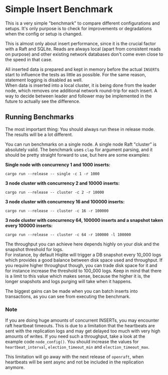 # Simple Insert Benchmark

This is a very simple "benchmark" to compare different configurations and setups. It's only purpose is to check for
improvements or degradations when the config or setup is changed.

This is almost only about insert performance, since it is the crucial factor with a Raft and SQLite. Reads are always
local (apart from consistent reads on purpose) and other existing network databases don't come even close to the speed
in that case.

All inserted data is prepared and kept in memory before the actual `INSERT`s start to influence the tests as little as
possible. For the same reason, statement logging is disabled as well.  
When data is inserted into a local cluster, it is being done from the leader node, which removes one additional network
round-trip for each insert. A way to decide between leader and follower may be implemented in the future to actually
see the difference.

## Running Benchmarks

The most important thing: You should always run these in release mode. The results will be a lot different.

You can run benchmarks on a single node. A single node Raft "cluster" is absolutely valid. The benchmark uses `clap`
for argument parsing, and it should be pretty straight forward to use, but here are some examples:

**Single node with concurrency 1 and 1000 inserts:**

```
cargo run --release -- single -c 1 -r 1000
```

**3 node cluster with concurrency 2 and 10000 inserts:**

```
cargo run --release -- cluster -c 2 -r 10000
```

**3 node cluster with concurrency 16 and 100000 inserts:**

```
cargo run --release -- cluster -c 16 -r 100000
```

**3 node cluster with concurrency 64, 100000 inserts and a snapshot taken every 100000 inserts:**

```
cargo run --release -- cluster -c 64 -r 100000 -l 100000
```

The throughput you can achieve here depends highly on your disk and the snapshot threshold for logs.  
For instance, by default Hiqlite will trigger a DB snapshot every 10_000 logs which provides a good balance between
disk space used and throughput. If you require higher throughput though, you can trade disk space for it and for
instance increase the threshold to 100_000 logs. Keep in mind that there is a limit to this value which makes sense,
because the higher it is, the longer snapshots and logs purging will take when it happens.

The biggest gains can be made when you can batch inserts into transactions, as you can see from executing the benchmark.

### Note

If you are doing huge amounts of concurrent INSERTs, you may encounter raft heartbeat timeouts.
This is due to a limitation that the heartbeats are sent with the replication logs and may get delayed too much with
very high amounts of writes. If you need such a throughput, take a look at the example code `node_config()`.
You should increase the values for `heartbeat_interval`, `election_timeout_min` and `election_timeout_max`.

This limitation will go away with the next release of `openraft`, when heartbeats will be sent async and not be
included in the replication anymore.